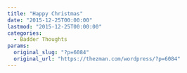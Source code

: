 ```yaml
---
title: "Happy Christmas"
date: "2015-12-25T00:00:00"
lastmod: "2015-12-25T00:00:00"
categories:
  - Badder Thoughts
params:
  original_slug: "?p=6084"
  original_url: "https://thezman.com/wordpress/?p=6084"
---
```


 

